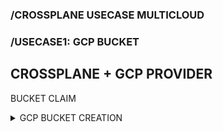 ### /CROSSPLANE USECASE MULTICLOUD 


### /USECASE1: GCP BUCKET
CROSSPLANE + GCP PROVIDER
--
BUCKET CLAIM
<details><summary>GCP BUCKET CREATION</summary>

```yaml
apiVersion: storage.gcp.upbound.io/v1beta1
kind: Bucket
metadata:
  name: example
  labels:
  annotations:
    crossplane.io/external-name: ${RANDOM_NAME}
spec:
  forProvider:
    location: US
    storageClass: MULTI_REGIONAL
  providerConfigRef:
    name: default
  deletionPolicy: Delete
```

--
k9S + GOOLGE CLOUD SREENSHOT
--
### /USECASE1: GCP BUCKET
EXCALIDRAW: CROSSPLANE + GCP PROVIDER
--
BUCKET CLAIM
--
k9S + GOOLGE CLOUD SREENSHOT
--
EXCALIDRAW: CROSSPLANE + GCP PROVIDER + BUCKET IN GCP
---
### /USECASE2: TERRAFORM VSPHEREVM
CROSSPLANE + TERRAFORM PROVIDER
--
WORKSPACE
--
EXCALIDRAW: CROSSPLANE + GCP PROVIDER + VM IN VSPHERE
---
### /USECASE3: MANIFEST TEKTON
CROSSPLANE + KUBERNETES PROVIDER
--
OBJECT
--
EXCALIDRAW: CROSSPLANE + KUBERNETES + TEKTON ON CLUSTER
---
### /COMPOSITION
### /XRDS
### /CLAIM
